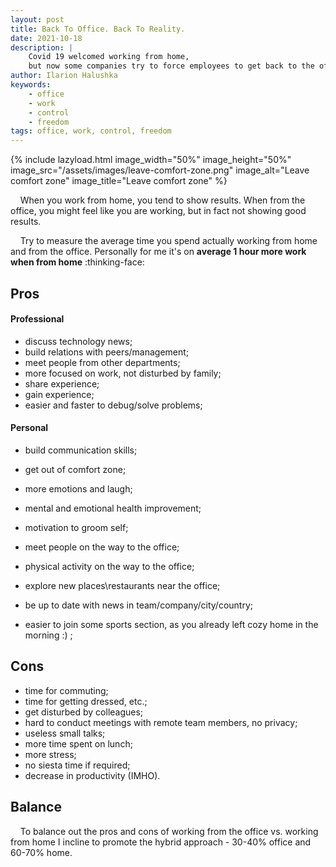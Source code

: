 ```yaml
---
layout: post
title: Back To Office. Back To Reality.
date: 2021-10-18
description: |
    Covid 19 welcomed working from home, 
    but now some companies try to force employees to get back to the office.
author: Ilarion Halushka
keywords:
    - office
    - work
    - control
    - freedom
tags: office, work, control, freedom
---
```


{% include lazyload.html image_width="50%" image_height="50%" image_src="/assets/images/leave-comfort-zone.png" image_alt="Leave comfort zone" image_title="Leave comfort zone" %}

&nbsp;&nbsp;&nbsp; When you work from home, you tend to show results.
When from the office, you might feel like you are working, but in fact not showing good results.

&nbsp;&nbsp;&nbsp; Try to measure the average time you spend
actually working from home and from the office.
Personally for me it's on **average 1 hour more work when from home** :thinking-face:

## Pros

#### Professional
* discuss technology news;
* build relations with peers/management;
* meet people from other departments;
* more focused on work, not disturbed by family;
* share experience;
* gain experience;
* easier and faster to debug/solve problems;

#### Personal
* build communication skills;
* get out of comfort zone;
* more emotions and laugh;
* mental and emotional health improvement;
* motivation to groom self;


* meet people on the way to the office;
* physical activity on the way to the office;
* explore new places\restaurants near the office;
* be up to date with news in team/company/city/country;
* easier to join some sports section, as you already left cozy home in the morning :) ;


## Cons
* time for commuting;
* time for getting dressed, etc.;
* get disturbed by colleagues;
* hard to conduct meetings with remote team members, no privacy;
* useless small talks;
* more time spent on lunch;
* more stress;
* no siesta time if required;
* decrease in productivity (IMHO).


## Balance
&nbsp;&nbsp;&nbsp; To balance out the pros and cons of working from the office vs. working from home
I incline to promote the hybrid approach - 30-40% office and 60-70% home.
